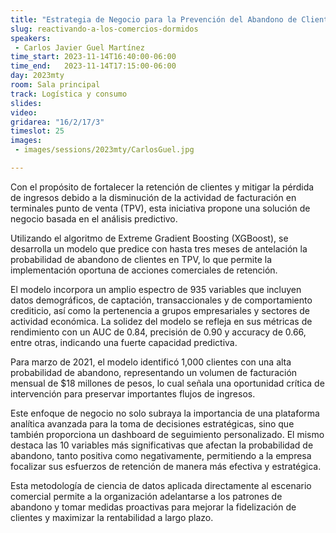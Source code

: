 ```yaml
---
title: "Estrategia de Negocio para la Prevención del Abandono de Clientes en TPV: Un Modelo Predictivo"
slug: reactivando-a-los-comercios-dormidos
speakers:
 - Carlos Javier Guel Martínez
time_start: 2023-11-14T16:40:00-06:00
time_end:   2023-11-14T17:15:00-06:00
day: 2023mty
room: Sala principal
track: Logística y consumo
slides: 
video: 
gridarea: "16/2/17/3"
timeslot: 25
images:
 - images/sessions/2023mty/CarlosGuel.jpg

---
```


Con el propósito de fortalecer la retención de clientes y mitigar la pérdida de ingresos debido a la disminución de la actividad de facturación en terminales punto de venta (TPV), esta iniciativa propone una solución de negocio basada en el análisis predictivo. 

Utilizando el algoritmo de Extreme Gradient Boosting (XGBoost), se desarrolla un modelo que predice con hasta tres meses de 
antelación la probabilidad de abandono de clientes en TPV, lo que permite la implementación oportuna de acciones comerciales de retención.

El modelo incorpora un amplio espectro de 935 variables que incluyen datos demográficos, de captación, transaccionales y de comportamiento crediticio, así como la pertenencia a grupos empresariales y sectores de actividad económica. La solidez del modelo se refleja en sus métricas de rendimiento con un AUC de 0.84, precisión de 0.90 y accuracy de 0.66, entre otras, indicando una fuerte capacidad predictiva.

Para marzo de 2021, el modelo identificó 1,000 clientes con una alta probabilidad de abandono, representando un volumen de facturación mensual de $18 millones de pesos, lo cual señala una oportunidad crítica de intervención para preservar importantes flujos de ingresos.

Este enfoque de negocio no solo subraya la importancia de una plataforma analítica avanzada para la toma de decisiones estratégicas, sino que también proporciona un dashboard de seguimiento personalizado. El mismo destaca las 10 variables más significativas que afectan la probabilidad de abandono, tanto positiva como negativamente, permitiendo a la empresa focalizar sus esfuerzos de retención de manera más efectiva y estratégica.

Esta metodología de ciencia de datos aplicada directamente al escenario comercial permite a la organización adelantarse a los patrones de abandono y tomar medidas proactivas para mejorar la fidelización de clientes y maximizar 
la rentabilidad a largo plazo.

